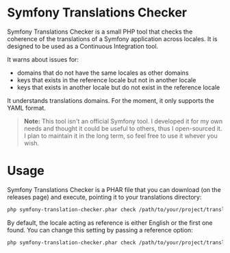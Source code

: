 Symfony Translations Checker
============================

Symfony Translations Checker is a small PHP tool that checks the coherence of the translations of
a Symfony application across locales. It is designed to be used as a Continuous Integration tool.

It warns about issues for:

* domains that do not have the same locales as other domains
* keys that exists in the reference locale but not in another locale
* keys that exists in another locale but do not exist in the reference locale

It understands translations domains. For the moment, it only supports the YAML format.

> **Note:** This tool isn't an official Symfony tool. I developed it for my own needs and thought
> it could be useful to others, thus I open-sourced it. I plan to maintain it in the long term,
> so feel free to use it whever you wish.

# Usage

Symfony Translations Checker is a PHAR file that you can download (on the releases page) and execute, 
pointing it to your translations directory:

```bash
php symfony-translation-checker.phar check /path/to/your/project/translations
```

By default, the locale acting as reference is either English or the first one found.
You can change this setting by passing a reference option:

```bash
php symfony-translation-checker.phar check /path/to/your/project/translations --reference=fr
```
